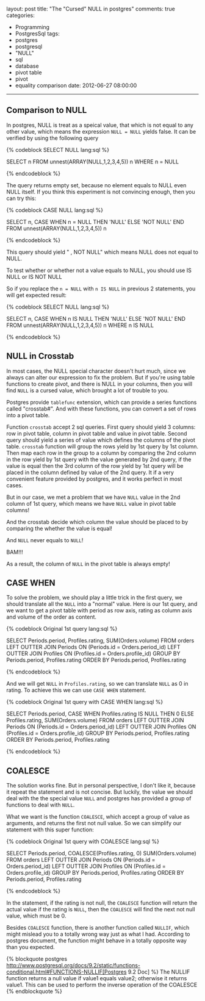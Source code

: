 layout: post
title: "The \"Cursed\" NULL in postgres"
comments: true
categories:
  - Programming
  - PostgresSql
tags:
  - postgres
  - postgresql
  - "NULL"
  - sql
  - database
  - pivot table
  - pivot
  - equality comparison
date: 2012-06-27 08:00:00
---
## Comparison to NULL
In postgres, NULL is treat as a speical value, that which is not equal to any other value, which means the expression `NULL = NULL` yields false.
It can be verified by using the following query

{% codeblock SELECT NULL lang:sql %}

SELECT n
FROM unnest(ARRAY(NULL,1,2,3,4,5)) n
WHERE n = NULL

{% endcodeblock %}

The query returns empty set, because no element equals to NULL even NULL itself.
If you think this experiment is not convincing enough, then you can try this:

{% codeblock CASE NULL lang:sql %}

SELECT
	n,
	CASE WHEN n = NULL THEN 'NULL' ELSE 'NOT NULL' END
FROM unnest(ARRAY(NULL,1,2,3,4,5)) n

{% endcodeblock %}

This query should yield " , NOT NULL" which means NULL does not equal to NULL.

To test whether or whether not a value equals to NULL, you should use IS NULL or IS NOT NULL

So if you replace the `n = NULL` with `n IS NULL` in previous 2 statements, you will get expected result:

{% codeblock SELECT NULL lang:sql %}

SELECT
	n,
	CASE WHEN n IS NULL THEN 'NULL' ELSE 'NOT NULL' END
FROM unnest(ARRAY(NULL,1,2,3,4,5)) n
WHERE n IS NULL

{% endcodeblock %}

## NULL in Crosstab

In most cases, the NULL special character doesn't hurt much, since we always can alter our expression to fix the problem. But if you're using table functions to create pivot, and there is NULL in your columns, then you will find `NULL` is a cursed value, which brought a lot of trouble to you.

Postgres provide `tablefunc` extension, which can provide a series functions called "crosstab#". And with these functions, you can convert a set of rows into a pivot table.

Function `crosstab` accept 2 sql queries. First query should yield 3 columns: row in pivot table, column in pivot table and value in pivot table.
Second query should yield a series of value which defines the columns of the pivot table.
`crosstab` function will group the rows yield by 1st query by 1st column. Then map each row in the group to a column by comparing the 2nd column in the row yield by 1st query with the value generated by 2nd query, if the value is equal then the 3rd column of the row yield by 1st query will be placed in the column defined by value of the 2nd query.
It if a very convenient feature provided by postgres, and it works perfect in most cases.

But in our case, we met a problem that we have `NULL` value in the 2nd column of 1st query, which means we have `NULL` value in pivot table columns!  

And the crosstab decide which column the value should be placed to by comparing the whether the value is equal!  

And `NULL` never equals to `NULL`!  

BAM!!!  

As a result, the column of `NULL` in the pivot table is always empty!  

## CASE WHEN

To solve the problem, we should play a little trick in the first query, we should translate all the `NULL` into a "normal" value.
Here is our 1st query, and we want to get a pivot table with period as row axis, rating as column axis and volume of the order as content.

{% codeblock Original 1st query lang:sql %}

SELECT
	Periods.period,
	Profiles.rating,
	SUM(Orders.volume)
FROM
	orders
		LEFT OUTTER JOIN Periods ON (Periods.id = Orders.period_id)
		LEFT OUTTER JOIN Profiles ON (Profiles.id = Orders.profile_id)
GROUP BY
	Periods.period,
	Profiles.rating
ORDER BY
	Periods.period,
	Profiles.rating

{% endcodeblock %}

And we will get `NULL` in `Profiles.rating`, so we can translate `NULL` as 0 in rating. To achieve this we can use `CASE WHEN` statement.

{% codeblock Original 1st query with CASE WHEN lang:sql %}

SELECT
	Periods.period,
	CASE WHEN Profiles.rating IS NULL THEN 0 ELSE Profiles.rating,
	SUM(Orders.volume)
FROM
	orders
		LEFT OUTTER JOIN Periods ON (Periods.id = Orders.period_id)
		LEFT OUTTER JOIN Profiles ON (Profiles.id = Orders.profile_id)
GROUP BY
	Periods.period,
	Profiles.rating
ORDER BY
	Periods.period,
	Profiles.rating

{% endcodeblock %}

## COALESCE

The solution works fine. But in personal perspective, I don't like it, because it repeat the statement and is not concise. But luckily, the value we should deal with the the special value `NULL` and postgres has provided a group of functions to deal with `NULL`.

What we want is the function `COALESCE`, which accept a group of value as arguments, and returns the first not null value.
So we can simplify our statement with this super function:

{% codeblock Original 1st query with COALESCE lang:sql %}

SELECT
	Periods.period,
	COALESCE(Profiles.rating, 0)
	SUM(Orders.volume)
FROM
	orders
		LEFT OUTTER JOIN Periods ON (Periods.id = Orders.period_id)
		LEFT OUTTER JOIN Profiles ON (Profiles.id = Orders.profile_id)
GROUP BY
	Periods.period,
	Profiles.rating
ORDER BY
	Periods.period,
	Profiles.rating

{% endcodeblock %}

In the statement, if the rating is not null, the `COALESCE` function will return the actual value if the rating is `NULL`, then the `COALESCE` will find the next not null value, which must be 0.

Besides `COALESCE` function, there is another function called `NULLIF`, which might mislead you to a totally wrong way just as what I had.
According to postgres document, the function might behave in a totally opposite way than you expected.

{% blockquote postgres http://www.postgresql.org/docs/9.2/static/functions-conditional.html#FUNCTIONS-NULLIF[Postgres 9.2 Doc] %}
The NULLIF function returns a null value if value1 equals value2; otherwise it returns value1. This can be used to perform the inverse operation of the COALESCE
{% endblockquote %}
